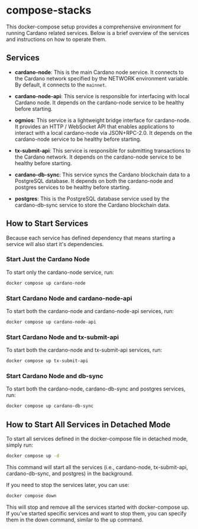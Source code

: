 # compose-stacks

This docker-compose setup provides a comprehensive environment for running Cardano related services. Below is a brief overview of the services and instructions on how to operate them.

## Services

- **cardano-node**: This is the main Cardano node service. It connects to the Cardano network specified by the NETWORK environment variable. By default, it connects to the `mainnet`.

- **cardano-node-api**: This service is responsible for interfacing with local Cardano node. It depends on the cardano-node service to be healthy before starting.

- **ogmios**: This service is a lightweight bridge interface for cardano-node. It provides an HTTP / WebSocket API that enables applications to interact with a local cardano-node via JSON+RPC-2.0. It depends on the cardano-node service to be healthy before starting.

- **tx-submit-api**: This service is responsible for submitting transactions to the Cardano network. It depends on the cardano-node service to be healthy before starting.

- **cardano-db-sync**: This service syncs the Cardano blockchain data to a PostgreSQL database. It depends on both the cardano-node and postgres services to be healthy before starting.

- **postgres**: This is the PostgreSQL database service used by the cardano-db-sync service to store the Cardano blockchain data.

## How to Start Services

Because each service has defined dependency that means starting a service will also start it's dependencies.

### Start Just the Cardano Node

To start only the cardano-node service, run:

```bash
docker compose up cardano-node
```

### Start Cardano Node and cardano-node-api

To start both the cardano-node and cardano-node-api services, run:

```bash
docker compose up cardano-node-api
```

### Start Cardano Node and tx-submit-api

To start both the cardano-node and tx-submit-api services, run:

```bash
docker compose up tx-submit-api
```

### Start Cardano Node and db-sync

To start both the cardano-node, cardano-db-sync and postgres services, run:

```bash
docker compose up cardano-db-sync
```

## How to Start All Services in Detached Mode

To start all services defined in the docker-compose file in detached mode, simply run:

```bash
docker compose up -d
```

This command will start all the services (i.e., cardano-node, tx-submit-api, cardano-db-sync, and postgres) in the background.

If you need to stop the services later, you can use:

```bash
docker compose down
```

This will stop and remove all the services started with docker-compose up. If you've started specific services and want to stop them, you can specify them in the down command, similar to the up command.
